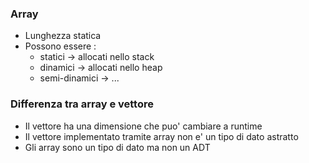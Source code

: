 ### Array
- Lunghezza statica
- Possono essere :
	- statici -> allocati nello stack
	- dinamici -> allocati nello heap
	- semi-dinamici -> ...

### Differenza tra array e vettore
- Il vettore ha una dimensione che puo' cambiare a runtime
- Il vettore implementato tramite array non e' un tipo di dato astratto
- Gli array sono un tipo di dato ma non un ADT